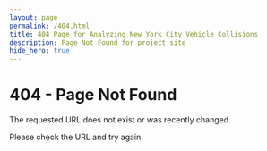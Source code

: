 ```yaml
---
layout: page
permalink: /404.html
title: 404 Page for Analyzing New York City Vehicle Collisions
description: Page Not Found for project site
hide_hero: true
---
```

# 404 - Page Not Found

The requested URL does not exist or was recently changed.

Please check the URL and try again.

